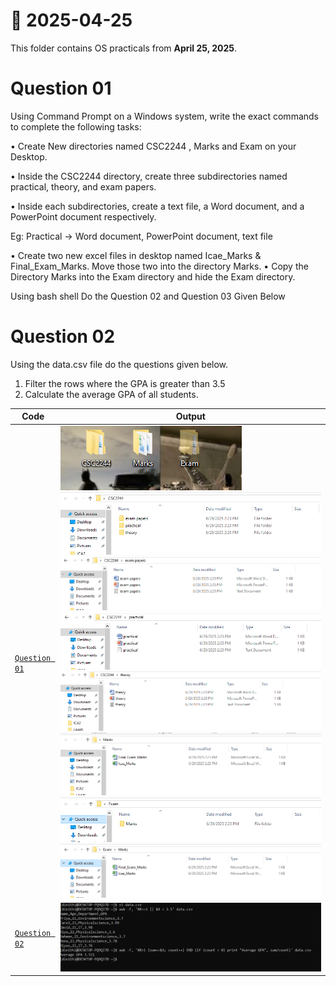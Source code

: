 # 📅 2025-04-25

This folder contains OS practicals from **April 25, 2025**.

# Question 01

Using Command Prompt on a Windows system, write the exact commands to complete the following tasks:

• Create New directories named CSC2244 , Marks and Exam on your Desktop.

• Inside the CSC2244 directory, create three subdirectories named practical, theory, and exam papers.

• Inside each subdirectories, create a text file, a Word document, and a PowerPoint document respectively.

Eg:
Practical → Word document, PowerPoint document, text file

• Create two new excel files in desktop named Icae_Marks & Final_Exam_Marks. Move those two into the directory Marks.
• Copy the Directory Marks into the Exam directory and hide the Exam directory.

Using bash shell Do the Question 02 and Question 03 Given Below

# Question 02

Using the data.csv file do the questions given below.

1) Filter the rows where the GPA is greater than 3.5
2) Calculate the average GPA of all students.
   
| Code  | Output |
|------|------|
| [`Question 01`](./Codes/answer1.txt)  |   ![01](./Outputs/1.png) ![02](./Outputs/2.png) ![03](./Outputs/3.png) ![04](./Outputs/4.png) ![05](./Outputs/5.png) ![06](./Outputs/6.png) ![07](./Outputs/7.png) ![08](./Outputs/8.png)|
| [`Question 02`](./Codes/answer2.txt)  |  ![09](./Outputs/9.png)|

